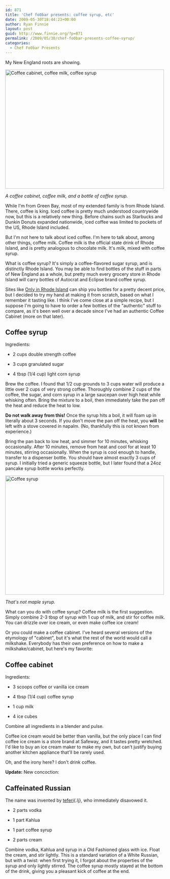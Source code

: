 ```yaml
---
id: 871
title: 'Chef fo0bar presents: coffee syrup, etc'
date: 2009-05-30T18:44:23+00:00
author: Ryan Finnie
layout: post
guid: http://www.finnie.org/?p=871
permalink: /2009/05/30/chef-fo0bar-presents-coffee-syrup/
categories:
  - Chef Fo0bar Presents
---
```

My New England roots are showing.

[<img src="http://farm4.static.flickr.com/3564/3558484568_56ff913dd7.jpg" width="500" height="375" alt="Coffee cabinet, coffee milk, coffee syrup" />](http://www.flickr.com/photos/fo0bar/3558484568/ "Coffee cabinet, coffee milk, coffee syrup by fo0bar, on Flickr")
  
_A coffee cabinet, coffee milk, and a bottle of coffee syrup._

While I'm from Green Bay, most of my extended family is from Rhode Island. There, coffee is king. Iced coffee is pretty much understood countrywide now, but this is a relatively new thing. Before chains such as Starbucks and Dunkin Donuts expanded nationwide, iced coffee was limited to pockets of the US, Rhode Island included.

But I'm not here to talk about iced coffee. I'm here to talk about, among other things, coffee milk. Coffee milk is the official state drink of Rhode Island, and is pretty analogous to chocolate milk. It's milk, mixed with coffee syrup.

What is coffee syrup? It's simply a coffee-flavored sugar syrup, and is distinctly Rhode Island. You may be able to find bottles of the stuff in parts of New England as a whole, but pretty much every grocery store in Rhode Island will carry bottles of Autocrat and Eclipse brand coffee syrup.

Sites like [Only in Rhode Island](http://www.onlyinrhodeisland.com/) can ship you bottles for a pretty decent price, but I decided to try my hand at making it from scratch, based on what I remember it tasting like. I think I've come close at a simple recipe, but I suppose I'm going to have to order a few bottles of the "authentic" stuff to compare, as it's been well over a decade since I've had an authentic Coffee Cabinet (more on that later).

## Coffee syrup

Ingredients:

* 2 cups double strength coffee
  
* 3 cups granulated sugar
  
* 4 tbsp (1/4 cup) light corn syrup

Brew the coffee. I found that 1/2 cup grounds to 3 cups water will produce a little over 2 cups of very strong coffee. Thoroughly combine 2 cups of the coffee, the sugar, and corn syrup in a large saucepan over high heat while whisking often. Bring the mixture to a boil, then immediately take the pan off the heat and reduce the heat to low. 

**Do not walk away from this!** Once the syrup hits a boil, it will foam up in literally about 3 seconds. If you don't move the pan off the heat, you **will** be left with a stove covered in napalm. (No, thankfully this is not known from experience.)

Bring the pan back to low heat, and simmer for 10 minutes, whisking occasionally. After 10 minutes, remove from heat and cool for at least 10 minutes, stirring occasionally. When the syrup is cool enough to handle, transfer to a dispenser bottle. You should have almost exactly 3 cups of syrup. I initially tried a generic squeeze bottle, but I later found that a 24oz pancake syrup bottle works perfectly.

[<img src="http://farm4.static.flickr.com/3647/3579411443_a558f64d76.jpg" width="500" height="375" alt="Coffee syrup" />](http://www.flickr.com/photos/fo0bar/3579411443/ "Coffee syrup by fo0bar, on Flickr")
  
_That's not maple syrup._

What can you do with coffee syrup? Coffee milk is the first suggestion. Simply combine 2-3 tbsp of syrup with 1 cup of milk, and stir for coffee milk. You can drizzle over ice cream, or even make coffee ice cream!

Or you could make a coffee cabinet. I've heard several versions of the etymology of "cabinet", but it's what the rest of the world would call a milkshake. Everybody has their own preference on how to make a milkshake/cabinet, but here's my favorite:

## Coffee cabinet

Ingredients:

* 3 scoops coffee or vanilla ice cream
  
* 4 tbsp (1/4 cup) coffee syrup
  
* 1 cup milk
  
* 4 ice cubes

Combine all ingredients in a blender and pulse.

Coffee ice cream would be better than vanilla, but the only place I can find coffee ice cream is a store brand at Safeway, and it tastes pretty wretched. I'd like to buy an ice cream maker to make my own, but can't justify buying another kitchen appliance that'll be rarely used.

Oh, and the irony here? I don't drink coffee.

**Update:** New concoction:

## Caffeinated Russian

The name was invented by [teferi](http://teferi.livejournal.com/){.lj}, who immediately disavowed it.

* 2 parts vodka
  
* 1 part Kahlua
  
* 1 part coffee syrup
  
* 2 parts cream

Combine vodka, Kahlua and syrup in a Old Fashioned glass with ice. Float the cream, and stir lightly. This is a standard variation of a White Russian, but with a twist: when first trying it, I forgot about the properties of the syrup and only lightly stirred. The coffee syrup mostly stayed at the bottom of the drink, giving you a pleasant kick of coffee at the end.

